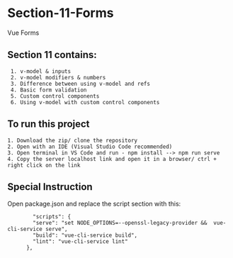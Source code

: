 # Section-11-Forms
Vue Forms

<h2>Section 11 contains:</h2>

     1. v-model & inputs
     2. v-model modifiers & numbers
     3. Difference between using v-model and refs
     4. Basic form validation
     5. Custom control components
     6. Using v-model with custom control components

<h2>To run this project</h2>

    1. Download the zip/ clone the repository
    2. Open with an IDE (Visual Studio Code recommended)
    3. Open terminal in VS Code and run - npm install --> npm run serve
    4. Copy the server localhost link and open it in a browser/ ctrl + right click on the link

<h2>Special Instruction</h2>
Open package.json and replace the script section with this:

            "scripts": {
            "serve": "set NODE_OPTIONS=--openssl-legacy-provider &&  vue-cli-service serve",
            "build": "vue-cli-service build",
            "lint": "vue-cli-service lint"
          },

